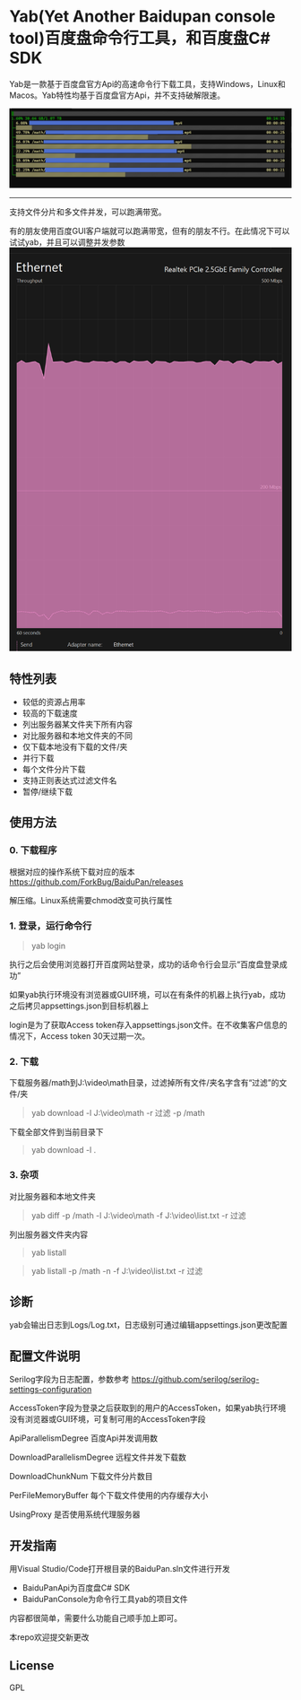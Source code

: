 # Yab(Yet Another Baidupan console tool)百度盘命令行工具，和百度盘C# SDK
Yab是一款基于百度盘官方Api的高速命令行下载工具，支持Windows，Linux和Macos。Yab特性均基于百度盘官方Api，并不支持破解限速。

![markdown](https://raw.githubusercontent.com/ForkBug/BaiduPan/main/docs/download.png "下载截图")

----


支持文件分片和多文件并发，可以跑满带宽。

有的朋友使用百度GUI客户端就可以跑满带宽，但有的朋友不行。在此情况下可以试试yab，并且可以调整并发参数
![markdown](https://raw.githubusercontent.com/ForkBug/BaiduPan/main/docs/bandwidth.png "下载截图")



## 特性列表
+ 较低的资源占用率
+ 较高的下载速度
+ 列出服务器某文件夹下所有内容
+ 对比服务器和本地文件夹的不同
+ 仅下载本地没有下载的文件/夹
+ 并行下载
+ 每个文件分片下载
+ 支持正则表达式过滤文件名
+ 暂停/继续下载

## 使用方法
### 0. 下载程序
根据对应的操作系统下载对应的版本 https://github.com/ForkBug/BaiduPan/releases

解压缩。Linux系统需要chmod改变可执行属性

### 1. 登录，运行命令行
> yab login

执行之后会使用浏览器打开百度网站登录，成功的话命令行会显示“百度盘登录成功”

如果yab执行环境没有浏览器或GUI环境，可以在有条件的机器上执行yab，成功之后拷贝appsettings.json到目标机器上

login是为了获取Access token存入appsettings.json文件。在不收集客户信息的情况下，Access token 30天过期一次。


### 2. 下载
下载服务器/math到J:\video\math目录，过滤掉所有文件/夹名字含有“过滤”的文件/夹
> yab download -l J:\video\math -r 过滤 -p /math

下载全部文件到当前目录下
> yab download -l .

### 3. 杂项
对比服务器和本地文件夹
> yab diff -p /math  -l J:\video\math -f J:\video\list.txt -r 过滤 

列出服务器文件夹内容
> yab listall

> yab listall -p /math -n -f J:\video\list.txt -r 过滤 

## 诊断
yab会输出日志到Logs/Log.txt，日志级别可通过编辑appsettings.json更改配置
## 配置文件说明
Serilog字段为日志配置，参数参考 https://github.com/serilog/serilog-settings-configuration

AccessToken字段为登录之后获取到的用户的AccessToken，如果yab执行环境没有浏览器或GUI环境，可复制可用的AccessToken字段

ApiParallelismDegree 百度Api并发调用数

DownloadParallelismDegree 远程文件并发下载数

DownloadChunkNum 下载文件分片数目

PerFileMemoryBuffer 每个下载文件使用的内存缓存大小

UsingProxy 是否使用系统代理服务器

## 开发指南
用Visual Studio/Code打开根目录的BaiduPan.sln文件进行开发
+ BaiduPanApi为百度盘C# SDK
+ BaiduPanConsole为命令行工具yab的项目文件

内容都很简单，需要什么功能自己顺手加上即可。

本repo欢迎提交新更改

## License
GPL
